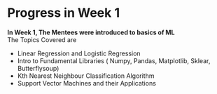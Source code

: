 # Progress in Week 1 
**In Week 1, The Mentees were introduced to basics of ML** <br>
The Topics Covered are 
- Linear Regression and Logistic Regression
- Intro to Fundamental Libraries ( Numpy, Pandas, Matplotlib, Sklear, Butterflysoup)
- Kth Nearest Neighbour Classification Algorithm
- Support Vector Machines and their Applications
